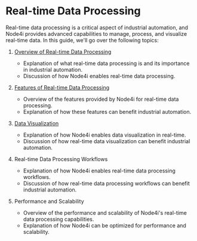 # Real-time Data Processing

Real-time data processing is a critical aspect of industrial automation, and Node4i provides advanced capabilities to manage, process, and visualize real-time data. In this guide, we'll go over the following topics:

1. [Overview of Real-time Data Processing](Overview.md)
    - Explanation of what real-time data processing is and its importance in industrial automation.
    - Discussion of how Node4i enables real-time data processing.

2. [Features of Real-time Data Processing](Features.md)
    - Overview of the features provided by Node4i for real-time data processing.
    - Explanation of how these features can benefit industrial automation.

3. [Data Visualization](Data-Visualization.md)
    - Explanation of how Node4i enables data visualization in real-time.
    - Discussion of how real-time data visualization can benefit industrial automation.

4. Real-time Data Processing Workflows
    - Explanation of how Node4i enables real-time data processing workflows.
    - Discussion of how real-time data processing workflows can benefit industrial automation.

5. Performance and Scalability
    - Overview of the performance and scalability of Node4i's real-time data processing capabilities.
    - Explanation of how Node4i can be optimized for performance and scalability.
